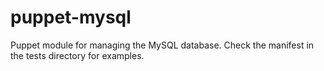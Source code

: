 puppet-mysql
===============

Puppet module for managing the MySQL database.
Check the manifest in the tests directory for examples.
